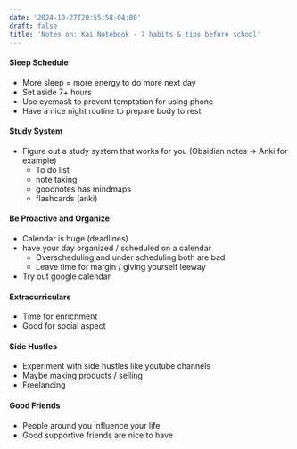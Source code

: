 ```yaml
---
date: '2024-10-27T20:55:58-04:00'
draft: false
title: 'Notes on: Kai Notebook - 7 habits & tips before school'
---
```


#### Sleep Schedule
- More sleep = more energy to do more next day
- Set aside 7+ hours
- Use eyemask to prevent temptation for using phone
- Have a nice night routine to prepare body to rest

#### Study System
- Figure out a study system that works for you (Obsidian notes -> Anki for example)
	- To do list
	- note taking
	- goodnotes has mindmaps
	- flashcards (anki)

#### Be Proactive and Organize
- Calendar is huge (deadlines)
- have your day organized / scheduled on a calendar
	- Overscheduling and under scheduling both are bad
	- Leave time for margin / giving yourself leeway
- Try out google calendar

#### Extracurriculars
- Time for enrichment
- Good for social aspect

#### Side Hustles
- Experiment with side hustles like youtube channels
- Maybe making products / selling
- Freelancing

#### Good Friends
- People around you influence your life
- Good supportive friends are nice to have